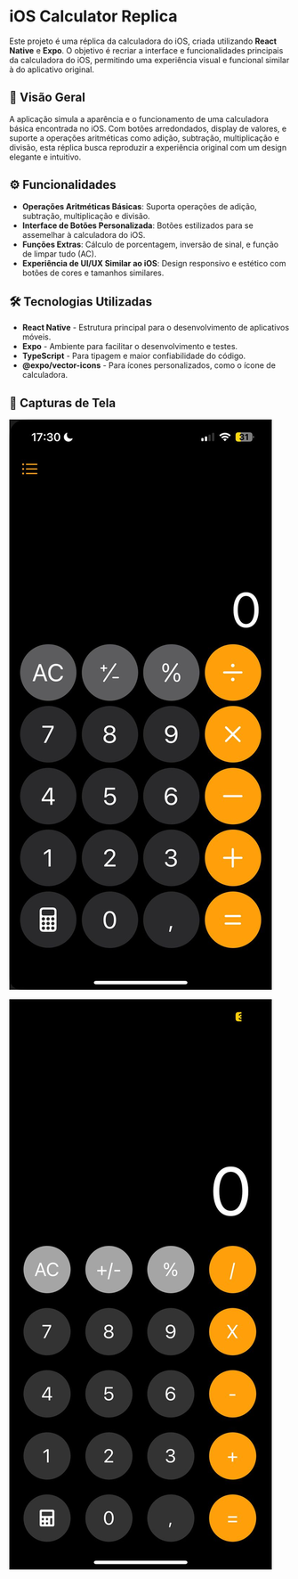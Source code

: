 # iOS Calculator Replica

Este projeto é uma réplica da calculadora do iOS, criada utilizando **React Native** e **Expo**. O objetivo é recriar a interface e funcionalidades principais da calculadora do iOS, permitindo uma experiência visual e funcional similar à do aplicativo original.

## 📱 Visão Geral

A aplicação simula a aparência e o funcionamento de uma calculadora básica encontrada no iOS. Com botões arredondados, display de valores, e suporte a operações aritméticas como adição, subtração, multiplicação e divisão, esta réplica busca reproduzir a experiência original com um design elegante e intuitivo.

## ⚙️ Funcionalidades

- **Operações Aritméticas Básicas**: Suporta operações de adição, subtração, multiplicação e divisão.
- **Interface de Botões Personalizada**: Botões estilizados para se assemelhar à calculadora do iOS.
- **Funções Extras**: Cálculo de porcentagem, inversão de sinal, e função de limpar tudo (AC).
- **Experiência de UI/UX Similar ao iOS**: Design responsivo e estético com botões de cores e tamanhos similares.

## 🛠️ Tecnologias Utilizadas

- **React Native** - Estrutura principal para o desenvolvimento de aplicativos móveis.
- **Expo** - Ambiente para facilitar o desenvolvimento e testes.
- **TypeScript** - Para tipagem e maior confiabilidade do código.
- **@expo/vector-icons** - Para ícones personalizados, como o ícone de calculadora.

## 📸 Capturas de Tela

![Captura de Tela da Calculadora](./assets/original.png)

![Captura de Tela da Calculadora](./assets/calculator.png)



